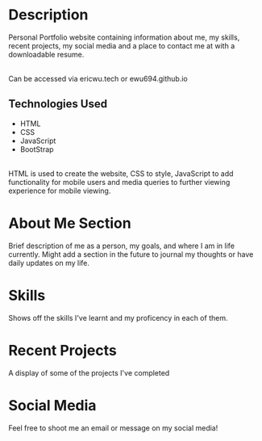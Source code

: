 # Description
Personal Portfolio website containing information about me, my skills, recent projects, my social media and a place to contact me at with a downloadable resume. <br> <br>

Can be accessed via ericwu.tech or ewu694.github.io

## Technologies Used
- HTML
- CSS
- JavaScript
- BootStrap
<br>
HTML is used to create the website, CSS to style, JavaScript to add functionality for mobile users and media queries to further viewing experience for mobile viewing.


# About Me Section
Brief description of me as a person, my goals, and where I am in life currently. Might add a section in the future to journal my thoughts or have daily updates on my life.

# Skills
Shows off the skills I've learnt and my proficency in each of them.

# Recent Projects
A display of some of the projects I've completed

# Social Media
Feel free to shoot me an email or message on my social media!


